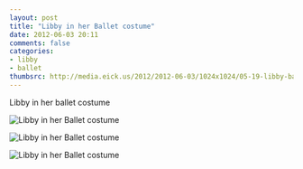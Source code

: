 ```yaml
---
layout: post
title: "Libby in her Ballet costume"
date: 2012-06-03 20:11
comments: false
categories: 
- libby
- ballet
thumbsrc: http://media.eick.us/2012/2012-06-03/1024x1024/05-19-libby-ballet-costume-12.jpg
---
```

Libby in her ballet costume



![Libby in her  Ballet costume](http://media.eick.us/media/photographs/2012/2012-06-03/05-19-libby-ballet-costume-15.jpg)





![Libby in her  Ballet costume](http://media.eick.us/media/photographs/2012/2012-06-03/05-19-libby-ballet-costume-12.jpg)





![Libby in her  Ballet costume](http://media.eick.us/media/photographs/2012/2012-06-03/05-19-libby-ballet-costume-4.jpg)

